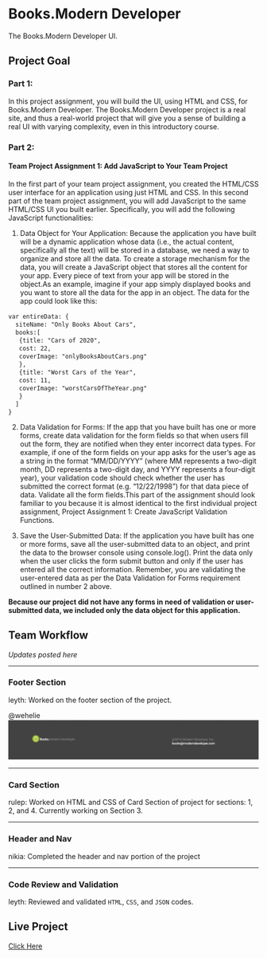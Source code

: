 # Books.Modern Developer

The Books.Modern Developer UI.

## Project Goal

### Part 1:

In this project assignment, you will build the UI, using HTML and CSS, for Books.Modern Developer. The Books.Modern Developer project is a real site, and thus a real-world project that will give you a sense of building a real UI with varying complexity, even in this introductory course.

### Part 2:

#### Team Project Assignment 1: Add JavaScript to Your Team Project

In the first part of your team project assignment, you created the HTML/CSS user interface for an application using just HTML and CSS. In this second part of the team project assignment, you will add JavaScript to the same HTML/CSS UI you built earlier. Specifically, you will add the following JavaScript functionalities:

  1. Data Object for Your Application: Because the application you have built will be a dynamic application whose data (i.e., the actual content, specifically all the text) will be stored in a database, we need a way to organize and store all the data. To create a storage mechanism for the data, you will create a JavaScript object that stores all the content for your app. Every piece of text from your app will be stored in the object.As an example, imagine if your app simply displayed books and you want to store all the data for the app in an object. The data for the app could look like this:

  ```
  var entireData: {
    siteName: "Only Books About Cars",
    books:[
     {title: "Cars of 2020",
     cost: 22,
     coverImage: "onlyBooksAboutCars.png"  
     },
     {title: "Worst Cars of the Year",
     cost: 11,
     coverImage: "worstCarsOfTheYear.png"  
     }
    ]  
  }
  ```

  2. Data Validation for Forms: If the app that you have built has one or more forms, create data validation for the form fields so that when users fill out the form, they are notified when they enter incorrect data types. For example, if one of the form fields on your app asks for the user’s age as a string in the format “MM/DD/YYYY” (where MM represents a two-digit month, DD represents a two-digit day, and YYYY represents a four-digit year), your validation code should check whether the user has submitted the correct format (e.g. “12/22/1998”) for that data piece of data. Validate all the form fields.This part of the assignment should look familiar to you because it is almost identical to the first individual project assignment, Project Assignment 1: Create JavaScript Validation Functions.

  3. Save the User-Submitted Data: If the application you have built has one or more forms, save all the user-submitted data to an object, and print the data to the browser console using console.log(). Print the data only when the user clicks the form submit button and only if the user has entered all the correct information. Remember, you are validating the user-entered data as per the Data Validation for Forms requirement outlined in number 2 above.

**Because our project did not have any forms in need of validation or user-submitted data, we included only the data object for this application.**

## Team Workflow

*Updates posted here*

- - -

### Footer Section
leyth: Worked on the footer section of the project.

 @wehelie
![](images/footer.png)

- - - 

### Card Section 

rulep: Worked on HTML and CSS of Card Section of project for sections: 1, 2, and 4. Currently working on Section 3. 

- - - 

### Header and Nav

nikia: Completed the header and nav portion of the project

- - -

### Code Review and Validation

leyth: Reviewed and validated `HTML`, `CSS`, and `JSON` codes.


## Live Project 

[Click Here](https://she-codes.github.io/books-modern-developer/)
